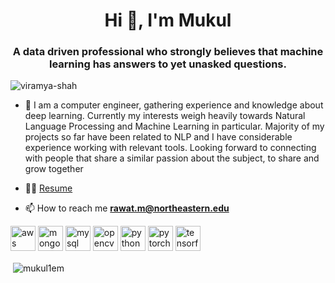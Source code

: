<h1 align="center">Hi 👋, I'm Mukul</h1>
<h3 align="center">A data driven professional who strongly believes that machine learning has answers to yet unasked questions.</h3>

<p align="left"> <img src="https://komarev.com/ghpvc/?username=viramya-shah" alt="viramya-shah" /> </p>

- 🔭 I am a computer engineer, gathering experience and knowledge about deep learning. Currently my interests weigh heavily towards Natural Language Processing and Machine Learning  in particular. Majority of my projects so far have been related to NLP and I have considerable experience working with relevant tools. Looking forward to connecting with people that share a similar passion about the subject, to share and grow together

- 👨‍💻 [Resume](https://drive.google.com/file/d/1rE2LD5BzCnXISItSWW9r9xjjRfRvIk-5/view?usp=sharing)

- 📫 How to reach me **rawat.m@northeastern.edu**

<p align="left"><img src="https://devicons.github.io/devicon/devicon.git/icons/amazonwebservices/amazonwebservices-original-wordmark.svg" alt="aws" width="40" height="40"/> <img src="https://devicons.github.io/devicon/devicon.git/icons/mongodb/mongodb-original-wordmark.svg" alt="mongodb" width="40" height="40"/> <img src="https://devicons.github.io/devicon/devicon.git/icons/mysql/mysql-original-wordmark.svg" alt="mysql" width="40" height="40"/> <img src="https://www.vectorlogo.zone/logos/opencv/opencv-icon.svg" alt="opencv" width="40" height="40"/> <img src="https://devicons.github.io/devicon/devicon.git/icons/python/python-original.svg" alt="python" width="40" height="40"/> <img src="https://www.vectorlogo.zone/logos/pytorch/pytorch-icon.svg" alt="pytorch" width="40" height="40"/> <img src="https://www.vectorlogo.zone/logos/tensorflow/tensorflow-icon.svg" alt="tensorflow" width="40" height="40"/></p>

<p>&nbsp;<img align="center" src="https://github-readme-stats.vercel.app/api?username=mukul1em&show_icons=true" alt="mukul1em" /></p>
